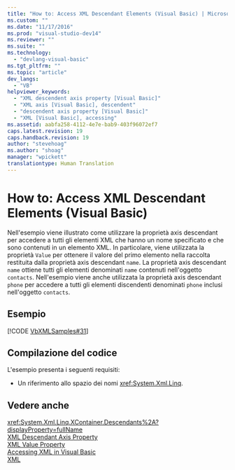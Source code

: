 ```yaml
---
title: "How to: Access XML Descendant Elements (Visual Basic) | Microsoft Docs"
ms.custom: ""
ms.date: "11/17/2016"
ms.prod: "visual-studio-dev14"
ms.reviewer: ""
ms.suite: ""
ms.technology: 
  - "devlang-visual-basic"
ms.tgt_pltfrm: ""
ms.topic: "article"
dev_langs: 
  - "VB"
helpviewer_keywords: 
  - "XML descendent axis property [Visual Basic]"
  - "XML axis [Visual Basic], descendent"
  - "descendent axis property [Visual Basic]"
  - "XML [Visual Basic], accessing"
ms.assetid: aabfa258-4112-4e7e-bab9-403f96072ef7
caps.latest.revision: 19
caps.handback.revision: 19
author: "stevehoag"
ms.author: "shoag"
manager: "wpickett"
translationtype: Human Translation
---
```

# How to: Access XML Descendant Elements (Visual Basic)
Nell'esempio viene illustrato come utilizzare la proprietà axis descendant per accedere a tutti gli elementi XML che hanno un nome specificato e che sono contenuti in un elemento XML.  In particolare, viene utilizzata la proprietà `Value` per ottenere il valore del primo elemento nella raccolta restituita dalla proprietà axis descendant `name`.  La proprietà axis descendant `name` ottiene tutti gli elementi denominati `name` contenuti nell'oggetto `contacts`.  Nell'esempio viene anche utilizzata la proprietà axis descendant `phone` per accedere a tutti gli elementi discendenti denominati `phone` inclusi nell'oggetto `contacts`.  
  
## Esempio  
 [!CODE [VbXMLSamples#31](../CodeSnippet/VS_Snippets_VBCSharp/VbXMLSamples#31)]  
  
## Compilazione del codice  
 L'esempio presenta i seguenti requisiti:  
  
-   Un riferimento allo spazio dei nomi <xref:System.Xml.Linq>.  
  
## Vedere anche  
 <xref:System.Xml.Linq.XContainer.Descendants%2A?displayProperty=fullName>   
 [XML Descendant Axis Property](../../../../visual-basic/language-reference/xml-axis/xml-descendant-axis-property.md)   
 [XML Value Property](../../../../visual-basic/language-reference/xml-axis/xml-value-property.md)   
 [Accessing XML in Visual Basic](../../../../visual-basic/programming-guide/language-features/xml/accessing-xml.md)   
 [XML](../../../../visual-basic/programming-guide/language-features/xml/index.md)
